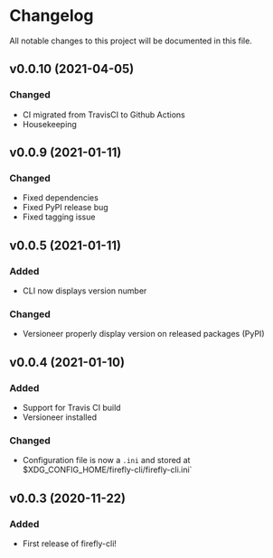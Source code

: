 # Changelog

All notable changes to this project will be documented in this file.

## v0.0.10 (2021-04-05)

### Changed
- CI migrated from TravisCI to Github Actions
- Housekeeping

## v0.0.9 (2021-01-11)

### Changed
- Fixed dependencies
- Fixed PyPI release bug
- Fixed tagging issue

## v0.0.5 (2021-01-11)

### Added

- CLI now displays version number

### Changed
- Versioneer properly display version on released packages (PyPI)

## v0.0.4 (2021-01-10)

### Added

- Support for Travis CI build
- Versioneer installed

### Changed

- Configuration file is now a `.ini` and stored at $XDG_CONFIG_HOME/firefly-cli/firefly-cli.ini`

## v0.0.3 (2020-11-22)

### Added

- First release of firefly-cli!
